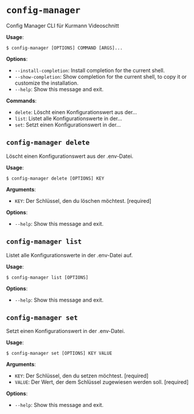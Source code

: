 # `config-manager`

Config Manager CLI für Kurmann Videoschnitt

**Usage**:

```console
$ config-manager [OPTIONS] COMMAND [ARGS]...
```

**Options**:

* `--install-completion`: Install completion for the current shell.
* `--show-completion`: Show completion for the current shell, to copy it or customize the installation.
* `--help`: Show this message and exit.

**Commands**:

* `delete`: Löscht einen Konfigurationswert aus der...
* `list`: Listet alle Konfigurationswerte in der...
* `set`: Setzt einen Konfigurationswert in der...

## `config-manager delete`

Löscht einen Konfigurationswert aus der .env-Datei.

**Usage**:

```console
$ config-manager delete [OPTIONS] KEY
```

**Arguments**:

* `KEY`: Der Schlüssel, den du löschen möchtest.  [required]

**Options**:

* `--help`: Show this message and exit.

## `config-manager list`

Listet alle Konfigurationswerte in der .env-Datei auf.

**Usage**:

```console
$ config-manager list [OPTIONS]
```

**Options**:

* `--help`: Show this message and exit.

## `config-manager set`

Setzt einen Konfigurationswert in der .env-Datei.

**Usage**:

```console
$ config-manager set [OPTIONS] KEY VALUE
```

**Arguments**:

* `KEY`: Der Schlüssel, den du setzen möchtest.  [required]
* `VALUE`: Der Wert, der dem Schlüssel zugewiesen werden soll.  [required]

**Options**:

* `--help`: Show this message and exit.
